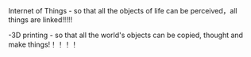 Internet of Things - so that all the objects of life can be perceived，all things are linked!!!!!
 
-3D printing - so that all the world's objects can be copied, thought and make things!！！！！
